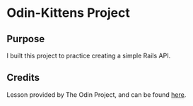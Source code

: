 # Odin-Kittens Project

## Purpose
I built this project to practice creating a simple Rails API.

## Credits
Lesson provided by The Odin Project, and can be found [here](https://www.theodinproject.com/lessons/ruby-on-rails-kittens-api).